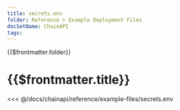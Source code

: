 ```yaml
---
title: secrets.env
folder: Reference > Example Deployment Files
docSetName: ChainAPI
tags:
---
```


<TitleSpan>{{$frontmatter.folder}}</TitleSpan>

# {{$frontmatter.title}}

<<< @/docs/chainapi/reference/example-files/secrets.env
